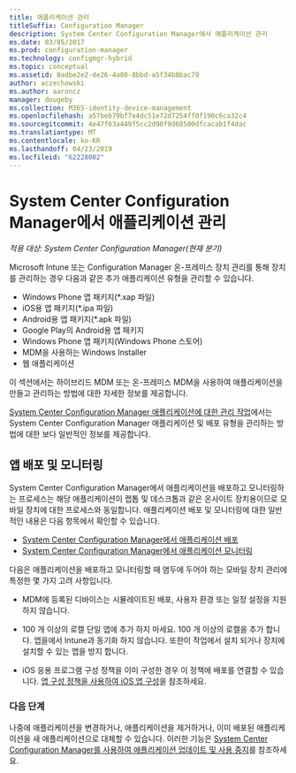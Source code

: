 ```yaml
---
title: 애플리케이션 관리
titleSuffix: Configuration Manager
description: System Center Configuration Manager에서 애플리케이션 관리
ms.date: 03/05/2017
ms.prod: configuration-manager
ms.technology: configmgr-hybrid
ms.topic: conceptual
ms.assetid: 8adbe2e2-de26-4a80-8bbd-a5f34b8bac79
author: aczechowski
ms.author: aaroncz
manager: dougeby
ms.collection: M365-identity-device-management
ms.openlocfilehash: a57beb79bf7e4dc51e72d7254ff0f190c6ca32c4
ms.sourcegitcommit: 4e47f63a449f5cc2d90f9d68500dfcacab1f4dac
ms.translationtype: MT
ms.contentlocale: ko-KR
ms.lasthandoff: 04/23/2019
ms.locfileid: "62228002"
---
```

# <a name="manage-applications-in-system-center-configuration-manager"></a>System Center Configuration Manager에서 애플리케이션 관리

*적용 대상: System Center Configuration Manager(현재 분기)*

Microsoft Intune 또는 Configuration Manager 온-프레미스 장치 관리를 통해 장치를 관리하는 경우 다음과 같은 추가 애플리케이션 유형을 관리할 수 있습니다.
- Windows Phone 앱 패키지(*.xap 파일)
- iOS용 앱 패키지(*.ipa 파일)
- Android용 앱 패키지(*.apk 파일)
- Google Play의 Android용 앱 패키지
- Windows Phone 앱 패키지(Windows Phone 스토어)
- MDM을 사용하는 Windows Installer
- 웹 애플리케이션

이 섹션에서는 하이브리드 MDM 또는 온-프레미스 MDM을 사용하여 애플리케이션을 만들고 관리하는 방법에 대한 자세한 정보를 제공합니다.

[System Center Configuration Manager 애플리케이션에 대한 관리 작업](../../apps/deploy-use/management-tasks-applications.md)에서는 System Center Configuration Manager 애플리케이션 및 배포 유형을 관리하는 방법에 대한 보다 일반적인 정보를 제공합니다.

## <a name="deploying-and-monitoring-apps"></a>앱 배포 및 모니터링

System Center Configuration Manager에서 애플리케이션을 배포하고 모니터링하는 프로세스는 해당 애플리케이션이 랩톱 및 데스크톱과 같은 온사이트 장치용이므로 모바일 장치에 대한 프로세스와 동일합니다. 애플리케이션 배포 및 모니터링에 대한 일반적인 내용은 다음 항목에서 확인할 수 있습니다.

- [System Center Configuration Manager에서 애플리케이션 배포](../../apps/deploy-use/deploy-applications.md)
- [System Center Configuration Manager에서 애플리케이션 모니터링](../../apps/deploy-use/monitor-applications-from-the-console.md)

다음은 애플리케이션을 배포하고 모니터링할 때 염두에 두어야 하는 모바일 장치 관리에 특정한 몇 가지 고려 사항입니다.

- MDM에 등록된 디바이스는 시뮬레이트된 배포, 사용자 환경 또는 일정 설정을 지원하지 않습니다.

- 100 개 이상의 로캘 단일 앱에 추가 하지 마세요. 100 개 이상의 로캘을 추가 합니다. 앱을에서 Intune과 동기화 하지 않습니다. 또한이 작업에서 설치 되거나 장치에 설치할 수 있는 앱을 방지 합니다.

- iOS 응용 프로그램 구성 정책을 이미 구성한 경우 이 정책에 배포를 연결할 수 있습니다. [앱 구성 정책을 사용하여 iOS 앱 구성](configure-ios-apps-with-app-configuration-policies.md)을 참조하세요.

### <a name="next-steps"></a>다음 단계

나중에 애플리케이션을 변경하거나, 애플리케이션을 제거하거나, 이미 배포된 애플리케이션을 새 애플리케이션으로 대체할 수 있습니다. 이러한 기능은 [System Center Configuration Manager를 사용하여 애플리케이션 업데이트 및 사용 중지](../../apps/deploy-use/update-and-retire-applications.md)를 참조하세요.
